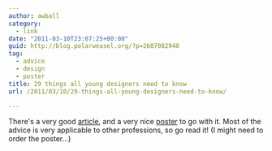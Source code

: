 ```yaml
---
author: awball
category:
  - link
date: "2011-03-10T23:07:25+00:00"
guid: http://blog.polarweasel.org/?p=2607082940
tag:
  - advice
  - design
  - poster
title: 29 things all young designers need to know
url: /2011/03/10/29-things-all-young-designers-need-to-know/

---
```

There's a very good [article](http://howdesign.com/article/29things), and a very nice [poster](http://feltandwireshop.com/seller/id29) to go with it. Most of the advice is very applicable to other professions, so go read it! (I might need to order the poster...)
